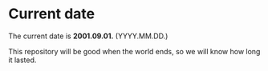# Current date

The current date is **2001.09.01.** (YYYY.MM.DD.)

This repository will be good when the world ends, so we will know how long it lasted.